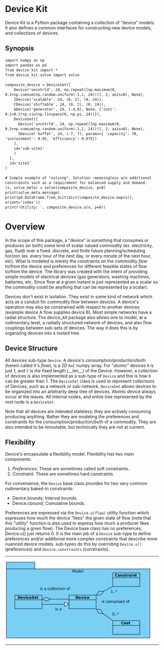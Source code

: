 # Device Kit
Device Kit is a Python package containing a collection of "device" models. It also defines a common interfaces for constructing new device models, and collections of devices.

## Synopsis

    import numpy as np
    import pandas as pd
    from device_kit import *
    from device_kit.solve import solve

    composite_device = DeviceSet([
        Device('uncntrld', 24, np.repeat([np.maximum(0, 0.5+np.cumsum(np.random.uniform(-1,1, 24)))], 2, axis=0), None),
        IDevice('scalable', 24, (0, 2), (0, 24)),
        CDevice('shiftable', 24, (0, 2), (0, 24)),
        GDevice('generator', 24, (-4,0), None, {'cost': 0.1+0.1*np.sin(np.linspace(0, np.pi, 24))}),
        DeviceSet([
          Device('uncntrld', 24, np.repeat([np.maximum(0, 0.5+np.cumsum(np.random.uniform(-1,1, 24)))], 2, axis=0), None),
          SDevice('buffer', 24, (-7, 7), params={ 'capacity': 70, 'sustainment': 0.95, 'efficiency': 0.975})
        ],
        id='sub-site1'
        )
      ],
      id='site1'
    )

    # Simple example of "solving". Solution ~meaningless w/o additional constraints such as a requirement for balanced supply and demand.
    (x, solve_meta) = solve(composite_device, p=0)
    print(solve_meta.message)
    print(pd.DataFrame.from_dict(dict(composite_device.map(x)), orient='index'))
    print('Utility: ', composite_device.u(x, p=0))

# Overview
In the scope of this package, a "device" is something that consumes or produces (or both) some kind of scalar valued commodity (ex. electricity, gas, fluid) over a fixed, discrete, and finite future planning/scheduling horizon (ex. every hour of the next day, or every minute of the next hour, etc). What is modeled is merely the constraints on the commodity *flow* to/from the device and preferences for different feasible states of flow to/from the device. The library was created with the intent of providing simple models of electrical devices (gas generators, washing machines, batteries, etc. Since flow at a given instant is just represented as a scalar so the commodity could be anything that can be represented by a scalar).

Devices don't exist in isolation. They exist in some kind of network which acts as a conduit for commodity flow between devices. A device's operation may also be constrained with respect to another devices (example device A flow supplies device B). Most simple networks have a radial structure. The device_kit package also allows one to model, at a rudimentary level, a radially structured network of devices, and also flow couplings between sub-sets of devices. The way it does this is by organizing devices into a rooted tree.

## Device Structure
All devices sub-type `Device`. A device's consumption/production/both (herein called it's *flow*), is a 2D `RxC` numpy array. For "atomic" devices `R` is just 1, and `C` is the fixed length (\_\_len\_\_) of the Device. However, a collection of devices is also implemented as a sub-type of `Device` and this is how `R` can be greater than 1. The `DeviceSet` class is used to represent collections of Devices, such as a network or sub-network. `DeviceSet` allows devices to be organized into an arbitrarily deep tree of devices. Atomic device always occur at the leaves. All internal nodes, and entire tree represented by the root node is a `DeviceSet`.

Note that all devices are intended stateless; they are actively consuming producing anything. Rather they are modeling the preferences and constraints for the consumption/production/both of a commodity. They are also intended to be immutable, but technically they are not at current.

## Flexibility
Device's encapsulate a flexibility model. Flexibility has two main components:

  1. *Preferences*. These are sometimes called soft constraints.
  2. *Constraint*. These are sometimes hard constraints.

For convenience, the `Device` base class provides for two very common rudimentary baked-in constraints:

  - Device.bounds; Interval bounds.
  - Device.cbound; Cumulative bounds.

Preferences are expressed via the `Device.u(flow)` utility function which expresses how much the device "likes" the given state of flow (note that this "utility" function is also used to express how much a producer likes producing a given flow). The Device base class has no preferences; Device.u() just returns 0. It is the main job of a `Device` sub-type to define preferences and/or additional more complex constraints that describe more nuanced device models. sub-types do this by overriding `Device.u()` (preferences) and `Device.constraints` (constraints).

---

<img src="docs/img/uml-cd.png" style="max-width:480px" /><br/>

---
